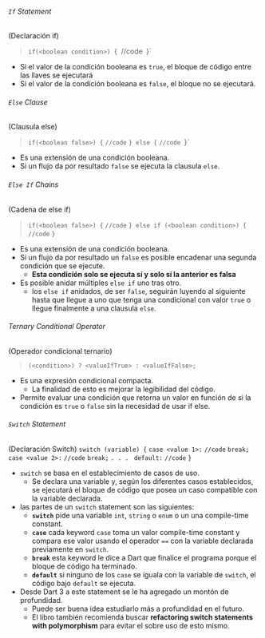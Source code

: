 ###### ``If`` Statement
(Declaración if)
>`if(<boolean condition>) {
>	`//code`
>`}`
- Si el valor de la condición booleana es `true`, el bloque de código entre las llaves se ejecutará
- Si el valor de la condición booleana es `false`, el bloque no se ejecutará.
###### ``Else`` Clause
(Clausula else)
>`if(<boolean false>) {`
>	`//code`
>`} else {`
>	`//code
>`}`
- Es una extensión de una condición booleana.
- Si un flujo da por resultado `false` se ejecuta la clausula `else`.
###### ``Else If`` Chains
(Cadena de else if)
>`if(<boolean false>) {`
>	`//code`
>`} else if (<boolean condition>) {`
>	`//code`
>`}`
- Es una extensión de una condición booleana.
- Si un flujo da por resultado un `false` es posible encadenar una segunda condición que se ejecute.
	- **Esta condición solo se ejecuta sí y solo sí la anterior es falsa**
- Es posible anidar múltiples ``else if`` uno tras otro.
	- los `else if` anidados, de ser ``false``, seguirán luyendo al siguiente hasta que llegue a uno que tenga una condicional con valor `true` o llegue finalmente a una clausula `else`.
###### Ternary Conditional Operator
(Operador condicional ternario)
>`(<condition>) ? <valueIfTrue> : <valueIfFalse>;`
- Es una expresión condicional compacta.
	- La finalidad de esto es mejorar la legibilidad del código.
- Permite evaluar una condición que retorna un valor en función de si la condición es `true` o `false` sin la necesidad de usar if else.
###### ``Switch`` Statement
(Declaración Switch)
`switch (variable) {`
	`case <value 1>:`
		`//code`
		`break;`
	`case <value 2>:`
		`//code`
		`break;`
		``. . . ``
	`default:`
		`//code`
`}`

- ``switch`` se basa en el establecimiento de casos de uso.
	- Se declara una variable y, según los diferentes casos establecidos, se ejecutará el bloque de código que posea un caso compatible con la variable declarada.
- las partes de un `switch` statement son las siguientes:
	- **`switch`** pide una variable `int`, `string` o `enum` o un una compile-time constant.
	- **`case`** cada keyword `case` toma un valor compile-time constant y compara ese valor usando el operador ``==`` con la variable declarada previamente en `switch`.
	- **`break`** esta keyword le dice a Dart que finalice el programa porque el bloque de código ha terminado.
	- **`default`** si ninguno de los `case` se iguala con la variable de `switch`, el código bajo `default` se ejecuta.
- Desde Dart 3 a este statement se le ha agregado un montón de profundidad.
	- Puede ser buena idea estudiarlo más a profundidad en el futuro.
	- El libro también recomienda buscar **refactoring switch statements with polymorphism** para evitar el sobre uso de esto mismo.
